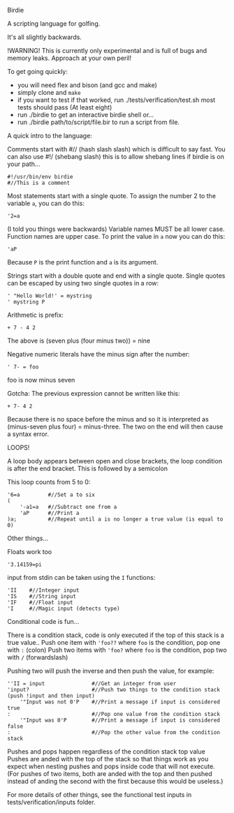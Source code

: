 Birdie

A scripting language for golfing.

It's all slightly backwards.

!WARNING! This is currently only experimental and is full of bugs and memory leaks. Approach at your own peril!

To get going quickly:
 - you will need flex and bison (and gcc and make)
 - simply clone and `make`
 - if you want to test if that worked, run ./tests/verification/test.sh most tests should pass (At least eight)
 - run ./birdie to get an interactive birdie shell or...
 - run ./birdie path/to/script/file.bir to run a script from file.
 
A quick intro to the language:

Comments start with #// (hash slash slash) which is difficult to say fast.
You can also use #!/ (shebang slash) this is to allow shebang lines if birdie is on your path...

    #!/usr/bin/env birdie
    #//This is a comment

Most statements start with a single quote. To assign the number 2 to the variable `a`, you can do this:

    '2=a
    
(I told you things were backwards)
Variable names MUST be all lower case. Function names are upper case.
To print the value in `a` now you can do this:

    'aP
    
Because `P` is the print function and `a` is its argument.

Strings start with a double quote and end with a single quote. Single quotes can be escaped by using two single quotes in a row:

    ' "Hello World!' = mystring
    ' mystring P
    
Arithmetic is prefix:

    + 7 - 4 2
    
The above is (seven plus (four minus two)) = nine

Negative numeric literals have the minus sign after the number:

    ' 7- = foo
    
foo is now minus seven

Gotcha: The previous expression cannot be written like this:

    + 7- 4 2
    
Because there is no space before the minus and so it is interpreted as (minus-seven plus four) = minus-three. The two on the end will then cause a syntax error.

LOOPS!

A loop body appears between open and close brackets, the loop condition is after the end bracket. This is followed by a semicolon

This loop counts from 5 to 0:

    '6=a         #//Set a to six
    (
        '-a1=a   #//Subtract one from a
        'aP      #//Print a
    )a;          #//Repeat until a is no longer a true value (is equal to 0)
    
Other things...

Floats work too

    '3.14159=pi
    
input from stdin can be taken using the `I` functions:

    'II    #//Integer input
    'IS    #//String input
    'IF    #//Float input
    'I     #//Magic input (detects type)
    
Conditional code is fun...

There is a condition stack, code is only executed if the top of this stack is a true value..
Push one item with `'foo??` where `foo` is the condition, pop one with `:` (colon)
Push two items with `'foo?` where `foo` is the condition, pop two with `/` (forwardslash)

Pushing two will push the inverse and then push the value, for example:

	''II = input               #//Get an integer from user
	'input?                    #//Push two things to the condition stack (push !input and then input)
	    '"Input was not 0'P    #//Print a message if input is considered true
	:                          #//Pop one value from the condition stack
	    '"Input was 0'P        #//Print a message if input is considered false
	:                          #//Pop the other value from the condition stack
	
Pushes and pops happen regardless of the condition stack top value
Pushes are anded with the top of the stack so that things work as you expect when nesting pushes and pops inside code that will not execute.
(For pushes of two items, both are anded with the top and then pushed instead of anding the second with the first because this would be useless.)

For more details of other things, see the functional test inputs in tests/verification/inputs folder.